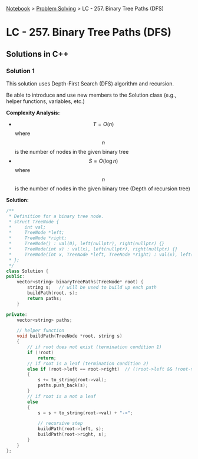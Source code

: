 <a href="../">Notebook</a> > <a href="./">Problem Solving</a> > LC - 257. Binary Tree Paths (DFS)

# LC - 257. Binary Tree Paths (DFS)



## Solutions in C++

### Solution 1

This solution uses Depth-First Search (DFS) algorithm and recursion.

Be able to introduce and use new members to the Solution class (e.g., helper functions, variables, etc.)

**Complexity Analysis:**

*  $$T = O(n)$$ where $$n$$ is the number of nodes in the given binary tree    
*  $$S = O(\log n)$$ where $$n$$ is the number of nodes in the given binary tree (Depth of recursion tree)

**Solution:**

```cpp
/**
 * Definition for a binary tree node.
 * struct TreeNode {
 *     int val;
 *     TreeNode *left;
 *     TreeNode *right;
 *     TreeNode() : val(0), left(nullptr), right(nullptr) {}
 *     TreeNode(int x) : val(x), left(nullptr), right(nullptr) {}
 *     TreeNode(int x, TreeNode *left, TreeNode *right) : val(x), left(left), right(right) {}
 * };
 */
class Solution {
public:
    vector<string> binaryTreePaths(TreeNode* root) {
        string s;   // will be used to build up each path
        buildPath(root, s);
        return paths;
    }

private: 
    vector<string> paths;

    // helper function
    void buildPath(TreeNode *root, string s)
    {
        // if root does not exist (termination condition 1)
        if (!root)
            return;
        // if root is a leaf (termination condition 2)
        else if (root->left == root->right)  // (!root->left && !root->right)
        {
            s += to_string(root->val);
            paths.push_back(s);
        }
        // if root is a not a leaf 
        else
        {
            s = s + to_string(root->val) + "->";

            // recursive step
            buildPath(root->left, s);
            buildPath(root->right, s);
        }
    }
};
```

